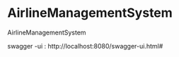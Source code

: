 # AirlineManagementSystem
AirlineManagementSystem

swagger -ui : http://localhost:8080/swagger-ui.html#

